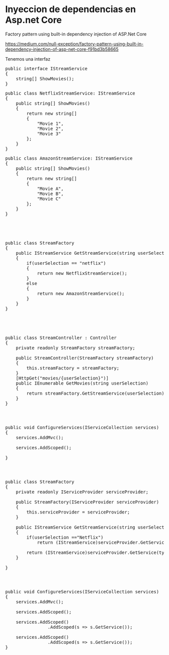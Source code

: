 # Inyeccion de dependencias en Asp.net Core

Factory pattern using built-in dependency injection of ASP.Net Core

https://medium.com/null-exception/factory-pattern-using-built-in-dependency-injection-of-asp-net-core-f91bd3b58665

Tenemos una interfaz

<pre>
public interface IStreamService
{
    string[] ShowMovies();
}
</pre>

<pre>
public class NetflixStreamService: IStreamService
{
    public string[] ShowMovies()
    {
        return new string[]
        {
            "Movie 1",
            "Movie 2",
            "Movie 3"
        };
    }
}
</pre>

<pre>
public class AmazonStreamService: IStreamService
{
    public string[] ShowMovies()
    {
        return new string[]
        {
            "Movie A",
            "Movie B",
            "Movie C"
        };
    }
}
<pre>



<pre>
public class StreamFactory
{
    public IStreamService GetStreamService(string userSelection)
    {
        if(userSelection == "netflix")
        {
            return new NetflixStreamService();
        }
        else
        {
            return new AmazonStreamService();
        }
    }
}

</pre>

<pre>
public class StreamController : Controller
{
    private readonly StreamFactory streamFactory;

    public StreamController(StreamFactory streamFactory)
    {
        this.streamFactory = streamFactory;
    }
    [HttpGet("movies/{userSelection}")]
    public IEnumerable<string> GetMovies(string userSelection)
    {
        return streamFactory.GetStreamService(userSelection).ShowMovies();
    }
}
</pre>

<pre>
public void ConfigureServices(IServiceCollection services)
{
    services.AddMvc();

    services.AddScoped<StreamFactory>();

}
</pre>

<pre>
public class StreamFactory
{
    private readonly IServiceProvider serviceProvider;

    public StreamFactory(IServiceProvider serviceProvider)
    {
        this.serviceProvider = serviceProvider;
    }
    
    public IStreamService GetStreamService(string userSelection)
    {
        if(userSelection =="Netflix")
            return (IStreamService)serviceProvider.GetService(typeof(NetflixStreamService));
        
        return (IStreamService)serviceProvider.GetService(typeof(AmazonStreamService));
    }
    
}
</pre>

<pre>
public void ConfigureServices(IServiceCollection services)
{
    services.AddMvc();

    services.AddScoped<StreamFactory>();
    
    services.AddScoped<NetflixStreamService>()
                .AddScoped<IStreamService, NetflixStreamService>(s => s.GetService<NetflixStreamService>());
                
    services.AddScoped<AmazonStreamService>()
                .AddScoped<IStreamService, AmazonStreamService>(s => s.GetService<AmazonStreamService>());
}
</pre>






